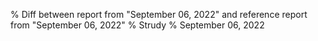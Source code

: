 % Diff between report from "September 06, 2022" and reference report from "September 06, 2022"
% Strudy
% September 06, 2022


